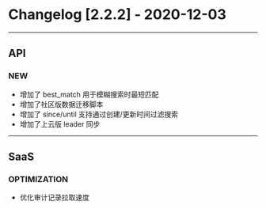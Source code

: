 <!-- generated by script, do not modify it manually -->
# Changelog [2.2.2] - 2020-12-03 

---
## API

### NEW

- 增加了 best_match 用于模糊搜索时最短匹配
- 增加了社区版数据迁移脚本
- 增加了 since/until 支持通过创建/更新时间过滤搜索
- 增加了上云版 leader 同步

---
## SaaS

### OPTIMIZATION

- 优化审计记录拉取速度

